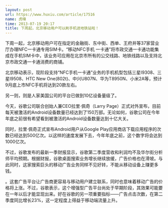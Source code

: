 ```yaml
---
layout: post
url: https://www.huxiu.com/article/17516
name: 虎嗅
time: 2013-07-19 20:17
title: 下周起，北京移动用户可以刷手机进地铁站啦！
---
```

下周一起，北京移动用户可在指定的金融街、东中街、西单、王府井等37家营业厅办理NFC一卡通专用SIM卡。“移动NFC手机 一卡通”将市政交通一卡通功能集成在手机SIM卡中，该业务可应用在北京市所有的公交线路、地铁线路以及支持北京市政交通一卡通消费的商铺。

北京移动表示，现阶段支持“NFC手机一卡通”业务的手机机型包括三星I9308、三星I9508、HTC New One(802t)、中兴U807N、华为T8950N、小米2A等，预计9月底上市NFC手机将达到20款左右。

另一则，则是人家美国公司的平台已做到10亿设备量级了。

今天，谷歌公司联合创始人兼CEO拉里·佩奇（Larry Page）正式对外宣布，目前每天被激活的Android设备数量已经达到了150万部。无论如何，谷歌公司在今年年底之前很有希望看到被激活的Android设备数量达到十亿大关。

同时，拉里·佩奇正式宣布Android用户从Google Play应用商店下载应用程序的次数已经达到500亿次。以这样的速度发展下去，今年年底之前，这个数字将会达到1000亿次。

不过，谷歌发布的最新一季财报显示，谷歌第二季度营收和利润均不及华尔街分析师平均预期。根据财报，谷歌桌面搜索业务增长继续放缓，广告价格也在滑坡。与此同时，这家搜索巨头的移动广告业务同样不见好转，不能从移动设备上赚更多钱。

。这套广告平台让广告商更容易与移动用户建立联系，同时也意味着移动广告的价格将上涨。不过，谷歌表示，这个增强型广告平台尚处于早期阶段，其效果可能要在一年以后才能显现出来。好在谷歌的另一项重要指标——广告点击次数，在第二季度同比增长23%，这一定程度上得益于移动端流量上升。

